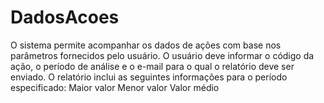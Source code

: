 # DadosAcoes
O sistema permite acompanhar os dados de ações com base nos parâmetros fornecidos pelo usuário. O usuário deve informar o código da ação, o período de análise e o e-mail para o qual o relatório deve ser enviado. O relatório inclui as seguintes informações para o período especificado: 
Maior valor
Menor valor
Valor médio
